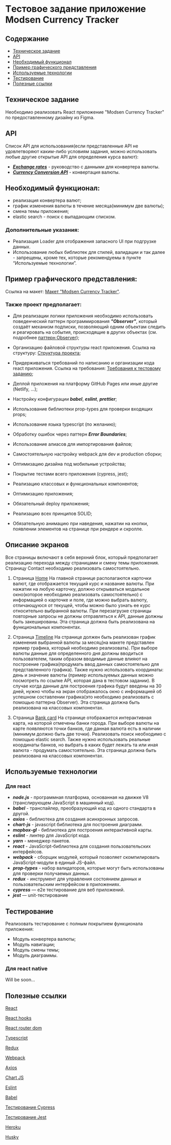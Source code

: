 # Tестовое задание приложение Modsen Currency Tracker

## Содержание

- [Техническое задание](#Техническое-задание)
- [API](#API)
- [Необходимый функционал](#Необходимый-функционал)
- [Пример графического представления](#Пример-графического-представления)
- [Используемые технологии](#Используемые-технологии)
- [Тестирование](#Тестирование)
- [Полезные ссылки](#Полезные-ссылки)

## Техническое задание

Необходимо реализовать React приложение "Modsen Currency Tracker" по предоставленному дизайну из Figma.

## API

Список API для использования(если представленные API не удовлетворяют каким-либо условиям задания, можно использовать любые
другие открытые API для определения курса валют):

- **_[Exchange rates](https://docs.coinapi.io/market-data/rest-api/ohlcv#latest-data-get)_** - руководство с данными для конвертера валюты.
- **_[Currency Conversion API](https://currencyapi.com/)_** - конвертация валюты.

## Необходимый функционал:

- реализация конвертера валют;
- график изменения валюты в течение месяца(минимум две валюты);
- смена темы приложения;
- elastic search - поиск с выпадающим списком.

### Дополнительные указания:

- Реализация Loader для отображения запасного UI при подгрузке данных.
- Использование любых библиотек для стилей, валидации и так далее - запрещены, кроме тех, которые рекомендуемы в пункте “Используемые технологии”.

## Пример графического представления:

Ссылка на макет: [Макет "Modsen Currency Tracker"](https://www.figma.com/file/ZgtOyDRdvjtUJJ3M9ENwXN/Modsen-Currency-Tracker?node-id=1-1220&t=r17rPqmN38m0Ji9g-0).

### Также проект предполагает:

- Для реализации логики приложения необходимо использовать поведенческий паттерн программирования **_"Observer"_**, который создаёт механизм подписки, позволяющий одним объектам следить и реагировать на события, происходящие в других объектах (см. подробнее [паттерн Observer](https://refactoring.guru/ru/design-patterns/observer));

- Организацию файловой структуры react приложения. Ссылка на структуру: [Структура проекта](https://github.com/mkrivel/structure);
- Придерживаться требований по написанию и организации кода react приложения. Ссылка на требования: [Требования к тестовому заданию](https://github.com/annaprystavka/requirements);
- Деплой приложения на платформу GitHub Pages или иные другие (Netlify, ...);
- Настройку конфигурации **_babel_**, **_eslint_**, **_prettier_**;
- Использование библиотеки prop-types для проверки входящих props;
- Использование языка typescript (по желанию);
- Обработку ошибок через паттерн **_Error Boundaries_**;
- Использование алиасов для импортирования файлов;
- Самостоятельную настройку webpack для dev и production сборки;
- Оптимизацию дизайна под мобильные устройства;
- Покрытие тестами всего приложения (cypress, jest);
- Реализацию классовых и функциональных компонентов;
- Оптимизацию приложения;
- Обязательный deploy приложения;
- Реализацию всех принципов SOLID;
- Обязательную анимацию при наведения, нажатии на кнопки, появлении элементов на странице при рендере и скролле.

## Описание экранов

Все страницы включают в себя верхний блок, который предполагает реализацию перехода между страницами и смену темы приложения.
Страницу Contact необходимо реализовать самостоятельно.

1. Страница [Home](https://www.figma.com/file/ZgtOyDRdvjtUJJ3M9ENwXN/Modsen-Currency-Tracker?node-id=1-857&t=r17rPqmN38m0Ji9g-0)
   На главной странице располагаются карточки валют, где отображается текущий курс и название валюты. При нажатии на любую карточку, должно открываться модальное окно(которое необходимо реализовать самостоятельно) с информацией о карточке и поле, где можно выбрать валюту, отличающуюся от текущей, чтобы можно было узнать ее курс относительно выбранной валюты.
   При перезагрузке страницы повторные запросы не должны отправляться к API, данные должны быть закешированы.
   Эта страница должна быть реализована на функциональных компонентах.

2. Страница [Timeline](https://www.figma.com/file/ZgtOyDRdvjtUJJ3M9ENwXN/Modsen-Currency-Tracker?node-id=1-1073&t=r17rPqmN38m0Ji9g-0)
   На странице должен быть реализован график изменения выбранной валюты за месяц(на макете представлен пример графика, который необходимо реализовать).
   При выборе валюты данные для определенного дня должны вводиться пользователем, таким образом вводимые данные влияют на построение графика(продумать ввод данных самостоятельно для представленного графика). Также нужно использовать координаты: день и значение валюты (пример используемых данных можно посмотреть по ссылке API, которая дана в тестовом задании).
   В случае когда данные для построения графика будут введены на 30 дней, нужно чтобы на экран отображалось окно с информацией об успешном составлении графика(это необходимо реализовать с помощью паттерна Observer).
   Эта страница должна быть реализована на классовых компонентах.

3. Страница [Bank card](https://www.figma.com/file/ZgtOyDRdvjtUJJ3M9ENwXN/Modsen-Currency-Tracker?node-id=2-2357&t=r17rPqmN38m0Ji9g-0)
   На странице отображается интерактивная карта, на которой отмечены банки города. При выборе валюты на карте появляются точки банков, где данная валюта есть в наличии
   (минимум должно быть две точки). Реализовать поиск необходимо с помощью elastic search. Также нужно использовать реальные координаты банков, но выбрать в каких будет лежать та или иная валюта - продумать самостоятельно.
   Эта страница должна быть реализована на классовых компонентах.

## Используемые технологии

### Для react

- **_node.js_** - программная платформа, основанная на движке V8 (транслирующем JavaScript в машинный код).
- **_babel_** - транспайлер, преобразующий код из одного стандарта в другой.
- **_axios_** - библиотека для создания асинхронных запросов.
- **_chart-js_** - javascript библиотека для построения диаграмм.
- **_mapbox-gl_** - библиотека для построения интерактивной карты.
- **_eslint_** - линтер для JavaScript кода.
- **_yarn_** - менеджер пакетов.
- **_react_** - JavaScript-библиотека для создания пользовательских интерфейсов.
- **_webpack_** - сборщик модулей, который позволяет скомпилировать JavaScript-модули в единый JS-файл.
- **_prop-types_** - набор валидаторов, которые могут быть использованы для проверки получаемых данных.
- **_redux_** - инструмент для управления состоянием данных и пользовательским интерфейсом в приложениях.
- **_cypress_** — e2e тестирование для веб приложений.
- **_jest_** — unit-тестирование

## Тестирование

Реализовать тестирование c полным покрытием функционала приложения:

- Модуль конвертера валюты;
- Модуль навигации;
- Модуль смены темы;
- Модуль диаграммы.

### Для react native

Will be soon...

## Полезные ссылки

[React](https://reactjs.org/docs/getting-started.html)

[React hooks](https://reactjs.org/docs/hooks-intro.html)

[React router dom](https://reacttraining.com/react-router/web/guides/quick-start)

[Typescript](https://www.typescriptlang.org/)

[Redux](https://redux.js.org/)

[Webpack](https://webpack.js.org/)

[Axios](https://www.npmjs.com/package/axios)

[Chart JS](https://www.chartjs.org/)

[Eslint](https://eslint.org/docs/user-guide/configuring)

[Babel](https://babeljs.io/docs/en/configuration)

[Тестирование Cypress](https://docs.cypress.io/guides/overview/why-cypress.html#In-a-nutshell)

[Тестирование Jest](https://jestjs.io/ru/docs/getting-started)

[Heroku](https://devcenter.heroku.com/articles/heroku-cli)

[Husky](https://dev.to/ivadyhabimana/setup-eslint-prettier-and-husky-in-a-node-project-a-step-by-step-guide-946)
